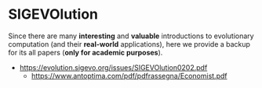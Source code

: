 # SIGEVOlution

Since there are many **interesting** and **valuable** introductions to evolutionary computation (and their **real-world** applications), here we provide a backup for its all papers (**only for academic purposes**).

* https://evolution.sigevo.org/issues/SIGEVOlution0202.pdf
  * https://www.antoptima.com/pdf/pdfrassegna/Economist.pdf
